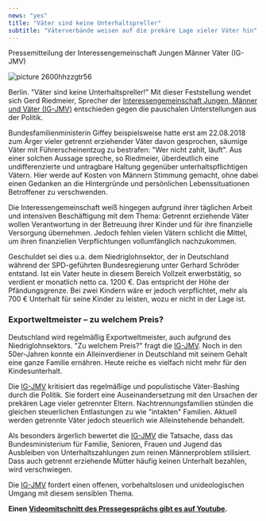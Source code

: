 ```yaml
---
news: "yes"
title: "Väter sind keine Unterhaltspreller"
subtitle: "Väterverbände weisen auf die prekäre Lage vieler Väter hin"
---
```


<p>Pressemitteilung der Interessengemeinschaft Jungen Männer Väter (IG-JMV) </p>
<p><img style="max-width: 100%" src="https://www.cuncti.net/images/picture-2600hhzzgtr56.jpg" alt="picture 2600hhzzgtr56" /></p>
<p>Berlin. "Väter sind keine Unterhaltspreller!" Mit dieser Feststellung wendet sich Gerd Riedmeier, Sprecher der <a href="https://www.ig-jungen-maenner-vaeter.de/">Interessengemeinschaft Jungen, Männer und Väter (IG-JMV)</a> entschieden gegen die pauschalen Unterstellungen aus der Politik.
</p>
<!--more-->
<p>Bundesfamilienministerin Giffey beispielsweise hatte erst am 22.08.2018 zum Ärger vieler getrennt erziehender Väter davon gesprochen, säumige Väter mit Führerscheinentzug zu bestrafen: "Wer nicht zahlt, läuft". Aus einer solchen Aussage spreche, so Riedmeier, überdeutlich eine undifferenzierte und untragbare Haltung gegenüber unterhaltspflichtigen Vätern. Hier werde auf Kosten von Männern Stimmung gemacht, ohne dabei einen Gedanken an die Hintergründe und persönlichen Lebenssituationen Betroffener zu verschwenden.&nbsp;</p>
<p>Die Interessengemeinschaft weiß hingegen aufgrund ihrer täglichen Arbeit und intensiven Beschäftigung mit dem Thema: Getrennt erziehende Väter wollen Verantwortung in der Betreuung ihrer Kinder und für ihre finanzielle Versorgung übernehmen. Jedoch fehlen vielen Vätern schlicht die Mittel, um ihren finanziellen Verpflichtungen vollumfänglich nachzukommen.</p>
<p>Geschuldet sei dies u.a. dem Niedriglohnsektor, der in Deutschland während der SPD-geführten Bundesregierung unter Gerhard Schröder entstand. Ist ein Vater heute in diesem Bereich Vollzeit erwerbstätig, so verdient er monatlich netto ca. 1200 €. Das entspricht der Höhe der Pfändungsgrenze. Bei zwei Kindern wäre er jedoch verpflichtet, mehr als 700 € Unterhalt für seine Kinder zu leisten, wozu er nicht in der Lage ist.</p>
<h3>Exportweltmeister – zu welchem Preis?</h3>
<p>Deutschland wird regelmäßig Exportweltmeister, auch aufgrund des Niedriglohnsektors. "Zu welchem Preis?" fragt die <a href="https://www.ig-jungen-maenner-vaeter.de/">IG-JMV</a>. Noch in den 50er-Jahren konnte ein Alleinverdiener in Deutschland mit seinem Gehalt eine ganze Familie ernähren. Heute reiche es vielfach nicht mehr für den Kindesunterhalt.</p>
<p>Die <a href="https://www.ig-jungen-maenner-vaeter.de/">IG-JMV</a> kritisiert das regelmäßige und populistische Väter-Bashing durch die Politik. Sie fordert eine Auseinandersetzung mit den Ursachen der prekären Lage vieler getrennter Eltern. Nachtrennungsfamilien stünden die gleichen steuerlichen Entlastungen zu wie "intakten" Familien. Aktuell werden getrennte Väter jedoch steuerlich wie Alleinstehende behandelt.</p>
<p>Als besonders ärgerlich bewertet die <a href="https://www.ig-jungen-maenner-vaeter.de/">IG-JMV</a> die Tatsache, dass das Bundesministerium für Familie, Senioren, Frauen und Jugend das Ausbleiben von Unterhaltszahlungen zum reinen Männerproblem stilisiert. Dass auch getrennt erziehende Mütter häufig keinen Unterhalt bezahlen, wird verschwiegen.</p>
<p>Die <a href="https://www.ig-jungen-maenner-vaeter.de/">IG-JMV</a> fordert einen offenen, vorbehaltslosen und unideologischen Umgang mit diesem sensiblen Thema.&nbsp;</p>
<p><strong>Einen <a href="https://youtu.be/TSsllOGw8uU">Videomitschnitt des Pressegesprächs gibt es auf Youtube</a>.</strong></p>
